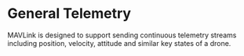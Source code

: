 # General Telemetry

MAVLink is designed to support sending continuous telemetry streams including position, velocity, attitude and similar key states of a drone.